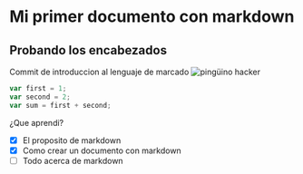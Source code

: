 # Mi primer documento con markdown
## Probando los encabezados
Commit de introduccion al lenguaje de marcado
![pingüino hacker](https://www.mundodeportivo.com/urbantecno/hero/2022/10/La-eleccion-de-un-pinguino-como-simbolo-de-Linux-es-curiosa.jpg?width=1200)
```javascript
var first = 1;
var second = 2;
var sum = first + second;
```
¿Que aprendi?
- [x] El proposito de markdown
- [x] Como crear un documento con markdown
- [ ] Todo acerca de markdown
